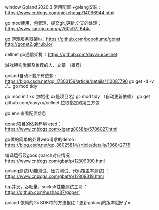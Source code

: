 window Goland 2020.3 常用配置 +golang安装 : https://www.cnblogs.com/nickchou/p/14096944.html

go mod使用，包管理，提交git,更新,分支的处理：https://www.jianshu.com/p/760c97ff644c

go 游戏服务器架构：https://github.com/bobohume/gonet
                http://gonet2.github.io/

cellnet go通信架构 ：https://github.com/davyxu/cellnet

游戏架构发展及推荐的人、文章 （推荐） 

goland自动下载所有依赖 : https://blog.csdn.net/qq_17303159/article/details/110087790
go get -d -v ./...
go mod tidy

go mod init xx (初始化 xx是项目名)
go mod tidy （自动更新依赖）
go get github.com/davyxu/cellnet 拉取指定的第三方包

go env 查看配置信息

gonet项目的依赖环境 etcd：https://www.cnblogs.com/xigang8068/p/5786027.html


go做的简单的处理web请求的demo : https://blog.csdn.net/qq_36025814/article/details/106842775

编译运行及goos goarch对应情况：https://www.cnblogs.com/gbat/p/12809390.html

golang测试(功能测试、压力测试、代码覆盖率测试) ：https://www.cnblogs.com/gbat/p/12809319.html

tcp并发，吞吐量，socks5性能测试工具 ： https://github.com/huzhao37/goperf

goland 依赖的Go SDK中的方法报红：更新golang的版本就好了=


